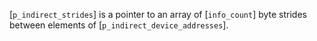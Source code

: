 [`p_indirect_strides`] is a pointer to an array of [`info_count`] byte
strides between elements of [`p_indirect_device_addresses`].